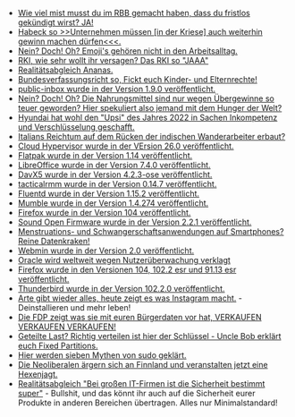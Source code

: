 * [Wie viel mist musst du im RBB gemacht haben, dass du fristlos gekündigt wirst? JA!](https://blog.fefe.de/?ts=9dfd749f)
* [Habeck so >>Unternehmen müssen [in der Kriese] auch weiterhin gewinn machen dürfen<<<.](https://blog.fefe.de/?ts=9dfd6f43)
* [Nein? Doch! Oh? Emoji's gehören nicht in den Arbeitsalltag.](https://www.borncity.com/blog/2022/08/21/missverstndnisse-vorprogrammiert-emoji-nutzung-im-arbeitsalltag/)
* [RKI, wie sehr wollt ihr versagen? Das RKI so "JAAA"](https://impfentscheidung.online/guertelrose-impfstoff-irrefuehrung-durch-das-rki/)
* [Realitätsabgleich Ananas.](https://netzfrauen.org/2022/08/20/costarica-2/)
* [Bundesverfassungsricht so, Fickt euch Kinder- und Elternrechte!](https://impfentscheidung.online/bundesverfassungsgericht-missachtet-kinder-und-elternrechte/)
* [public-inbox wurde in der Version 1.9.0 veröffentlicht.](https://lwn.net/Articles/905628/)
* [Nein? Doch! Oh? Die Nahrungsmittel sind nur wegen Übergewinne so teuer geworden? Hier spekuliert also jemand mit dem Hunger der Welt?](https://blog.fefe.de/?ts=9dfa761c)
* [Hyundai hat wohl den "Upsi" des Jahres 2022 in Sachen Inkompetenz und Verschlüsselung geschafft.](https://blog.fefe.de/?ts=9dfa4b64)
* [Italians Reichtum auf dem Rücken der indischen Wanderarbeiter erbaut?](https://netzfrauen.org/2022/08/21/europe-5/)
* [Cloud Hypervisor wurde in der VErsion 26.0 veröffentlicht.](https://www.phoronix.com/news/Cloud-Hypervisor-26.0)
* [Flatpak wurde in der Version 1.14 veröffentlicht.](https://www.phoronix.com/news/Flatpak-1.14-Released)
* [LibreOffice wurde in der Version 7.4.0 veröffentlicht.](https://www.planet3dnow.de/cms/65917-libreoffice-7-4-0-community/)
* [DavX5 wurde in der Version 4.2.3-ose veröffentlicht.](https://github.com/bitfireAT/davx5-ose/releases/tag/v4.2.3-ose)
* [tacticalrmm wurde in der Version 0.14.7 veröffentlicht.](https://github.com/amidaware/tacticalrmm/releases/tag/v0.14.7)
* [Fluentd wurde in der Version 1.15.2 veröffentlicht.](https://github.com/fluent/fluentd/releases/tag/v1.15.2)
* [Mumble wurde in der Version 1.4.274 veröffentlicht.](https://github.com/mumble-voip/mumble/releases/tag/v1.4.274)
* [Firefox wurde in der Version 104 veröffentlicht.](https://www.phoronix.com/news/Firefox-104-Released)
* [Sound Open Firmware wurde in der Version 2.2.1 veröffentlicht.](https://www.phoronix.com/news/Sound-Open-Firmware-2.2.1)
* [Menstruations- und Schwangerschaftsanwendungen auf Smartphones? Reine Datenkraken!](https://netzpolitik.org/2022/datenschutz-viele-menstruations-und-schwangerschaftsapps-erfassen-sensible-daten/)
* [Webmin wurde in der Version 2.0 veröffentlicht.](https://www.phoronix.com/news/Webmin-2.0-Released)
* [Oracle wird weltweit wegen Nutzerüberwachung verklagt](https://www.borncity.com/blog/2022/08/24/klage-gegen-oracle-wegen-weltweiter-nutzerberwachung/)
* [Firefox wurde in den Versionen 104, 102.2 esr und 91.13 esr veröffentlicht.](https://www.borncity.com/blog/2022/08/24/firefox-104-102-2-esr-und-91-13-esr-freigegeben/)
* [Thunderbird wurde in der Version 102.2.0 veröffentlicht.](https://www.borncity.com/blog/2022/08/24/thunderbird-102-2-0-freigegeben-viele-bugfixes-aber-probleme/)
* [Arte gibt wieder alles, heute zeigt es was Instagram macht.](https://www.youtube.com/watch?v=KS95I5LmvCw) - Deinstallieren und mehr leben!
* [Die FDP zeigt was sie mit euren Bürgerdaten vor hat, VERKAUFEN VERKAUFEN VERKAUFEN!](https://netzpolitik.org/2022/digitalstrategie-werte-schoepfen-zweipunktnull/)
* [Geteilte Last? Richtig verteilen ist hier der Schlüssel - Uncle Bob erklärt euch Fixed Partitions.](https://martinfowler.com/articles/patterns-of-distributed-systems/fixed-partitions.html)
* [Hier werden sieben Mythen von sudo geklärt.](https://opensource.com/article/22/8/debunk-sudo-myths)
* [Die Neoliberalen ärgern sich an Finnland und veranstalten jetzt eine Hexenjagt.](https://blog.fefe.de/?ts=9dfb3353)
* [Realitätsabgleich "Bei großen IT-Firmen ist die Sicherheit bestimmt super"](https://blog.fefe.de/?ts=9dfbc7b4) - Bullshit, und das könnt ihr auch auf die Sicherheit eurer Produkte in anderen Bereichen übertragen. Alles nur Minimalstandard!

